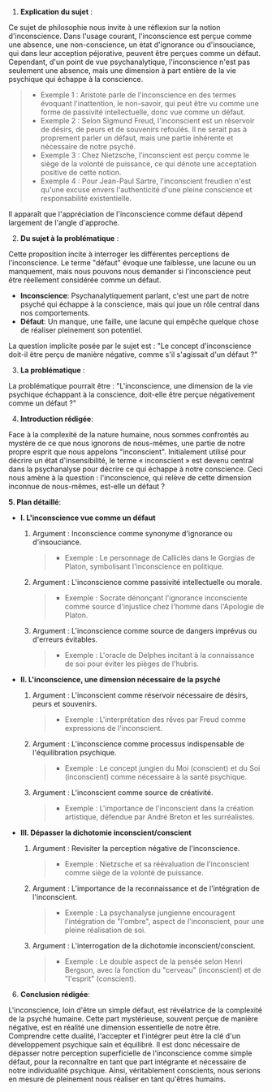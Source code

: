 1. **Explication du sujet** :

Ce sujet de philosophie nous invite à une réflexion sur la notion d'inconscience. Dans l'usage courant, l'inconscience est perçue comme une absence, une non-conscience, un état d'ignorance ou d'insouciance, qui dans leur acception péjorative, peuvent être perçues comme un défaut. Cependant, d'un point de vue psychanalytique, l'inconscience n'est pas seulement une absence, mais une dimension à part entière de la vie psychique qui échappe à la conscience.

> - Exemple 1 : Aristote parle de l'inconscience en des termes évoquant l'inattention, le non-savoir, qui peut être vu comme une forme de passivité intellectuelle, donc vue comme un défaut.
> - Exemple 2 : Selon Sigmund Freud, l'inconscient est un réservoir de désirs, de peurs et de souvenirs refoulés. Il ne serait pas à proprement parler un défaut, mais une partie inhérente et nécessaire de notre psyché.
> - Exemple 3 : Chez Nietzsche, l’inconscient est perçu comme le siège de la volonté de puissance, ce qui dénote une acceptation positive de cette notion.
> - Exemple 4 : Pour Jean-Paul Sartre, l'inconscient freudien n'est qu'une excuse envers l'authenticité d'une pleine conscience et responsabilité existentielle.

Il apparaît que l'appréciation de l'inconscience comme défaut dépend largement de l'angle d'approche.

2. **Du sujet à la problématique** :

Cette proposition incite à interroger les différentes perceptions de l'inconscience. Le terme "défaut" évoque une faiblesse, une lacune ou un manquement, mais nous pouvons nous demander si l'inconscience peut être réellement considérée comme un défaut.

- **Inconscience**: Psychanalytiquement parlant, c'est une part de notre psyché qui échappe à la conscience, mais qui joue un rôle central dans nos comportements.
- **Défaut**: Un manque, une faille, une lacune qui empêche quelque chose de réaliser pleinement son potentiel.

La question implicite posée par le sujet est : "Le concept d'inconscience doit-il être perçu de manière négative, comme s'il s'agissait d'un défaut ?"

3. **La problématique** :

La problématique pourrait être : "L'inconscience, une dimension de la vie psychique échappant à la conscience, doit-elle être perçue négativement comme un défaut ?"

4. **Introduction rédigée**:

Face à la complexité de la nature humaine, nous sommes confrontés au mystère de ce que nous ignorons de nous-mêmes, une partie de notre propre esprit que nous appelons "inconscient". Initialement utilisé pour décrire un état d'insensibilité, le terme « inconscient » est devenu central dans la psychanalyse pour décrire ce qui échappe à notre conscience. Ceci nous amène à la question : l'inconscience, qui relève de cette dimension inconnue de nous-mêmes, est-elle un défaut ?

**5. Plan détaillé**:

* **I. L'inconscience vue comme un défaut**

    1. Argument : Inconscience comme synonyme d'ignorance ou d'insouciance.
        > - Exemple : Le personnage de Calliclès dans le Gorgias de Platon, symbolisant l'inconscience en politique.
    
    2. Argument : L'inconscience comme passivité intellectuelle ou morale.
        > - Exemple : Socrate dénonçant l'ignorance inconsciente comme source d'injustice chez l'homme dans l'Apologie de Platon.

    3. Argument : L'inconscience comme source de dangers imprévus ou d'erreurs évitables.
        > - Exemple : L'oracle de Delphes incitant à la connaissance de soi pour éviter les pièges de l'hubris.

* **II. L'inconscience, une dimension nécessaire de la psyché**

    1. Argument : L'inconscient comme réservoir nécessaire de désirs, peurs et souvenirs.
        > - Exemple : L'interprétation des rêves par Freud comme expressions de l'inconscient.
    
    2. Argument : L'inconscience comme processus indispensable de l'équilibration psychique.
        > - Exemple : Le concept jungien du Moi (conscient) et du Soi (inconscient) comme nécessaire à la santé psychique.

    3. Argument : L'inconscient comme source de créativité.
        > - Exemple : L'importance de l'inconscient dans la création artistique, défendue par André Breton et les surréalistes.

* **III. Dépasser la dichotomie inconscient/conscient**

    1. Argument : Revisiter la perception négative de l'inconscience.
        > - Exemple : Nietzsche et sa réévaluation de l'inconscient comme siège de la volonté de puissance.

    2. Argument : L'importance de la reconnaissance et de l'intégration de l'inconscient.
        > - Exemple : La psychanalyse jungienne encouragent l'intégration de "l'ombre", aspect de l'inconscient, pour une pleine réalisation de soi.

    3. Argument : L'interrogation de la dichotomie inconscient/conscient.
        > - Exemple : Le double aspect de la pensée selon Henri Bergson, avec la fonction du "cerveau" (inconscient) et de "l'esprit" (conscient).

6. **Conclusion rédigée**: 

L'inconscience, loin d'être un simple défaut, est révélatrice de la complexité de la psyché humaine. Cette part mystérieuse, souvent perçue de manière négative, est en réalité une dimension essentielle de notre être. Comprendre cette dualité, l'accepter et l'intégrer peut être la clé d'un développement psychique sain et équilibré. Il est donc nécessaire de dépasser notre perception superficielle de l'inconscience comme simple défaut, pour la reconnaître en tant que part intégrante et nécessaire de notre individualité psychique. Ainsi, véritablement conscients, nous serions en mesure de pleinement nous réaliser en tant qu'êtres humains.
